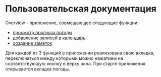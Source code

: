 # Пользовательская документация

Overview - приложение, совмещающее следующие функции:

* [просмотр прогноза погоды](docs/WEATHER.md)
* [добавление записей в календарь](docs/CALENDAR.md)
* [создание заметок](docs/NOTES.md)

Для каждой из 3 функций в приложении реализована свою вкладка, переключаться между которыми можно нажатием на соответствующую кнопку в верху окна. При старте приложения открывается вкладка погоды.